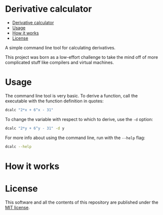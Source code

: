 # Derivative calculator

- [Derivative calculator](#derivative-calculator)
- [Usage](#usage)
- [How it works](#how-it-works)
- [License](#license)


A simple command line tool for calculating derivatives.  

This project was born as a low-effort challenge to take the mind off of more complicated stuff like compilers and virtual machines.

# Usage

The command line tool is very basic. To derive a function, call the executable with the function definition in quotes:

```bash
dcalc "2*x + 6^x - 31"
```

To change the variable with respect to which to derive, use the `-d` option:

```bash
dcalc "2*y + 6^y - 31" -d y
```

For more info about using the command line, run with the `--help` flag:

```bash
dcalc --help
```

# How it works

# License

This software and all the contents of this repository are published under the [MIT license](LICENSE).